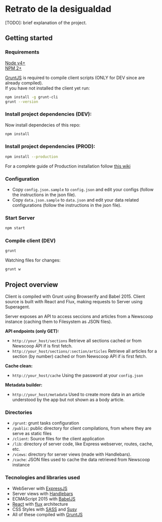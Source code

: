 # Retrato de la desigualdad

[TODO]: brief explanation of the project.

## Getting started

### Requirements
[Node v4+](http://nodejs.org/)  
[NPM 2+](http://npmjs.org/)  

[GruntJS](http://gruntjs.com/getting-started) is required to compile client scripts (ONLY for DEV since are already compiled).  
If you have not installed the client yet run:  
```bash
npm install -g grunt-cli
grunt --version
```

### Install project dependencies (DEV):
Now install dependecies of this repo:
```bash
npm install
```

### Install project dependencies (PROD):
```bash
npm install --production
```
For a complete guide of Production installation follow [this wiki](../../wiki/Installation-for-Production-enviroment)

### Configuration  
* Copy `config.json.sample` to `config.json` and edit your configs (follow the  instructions in the json file).
* Copy `data.json.sample` to `data.json` and edit your data related configurations (follow the  instructions in the json file).

### Start Server
```bash
npm start
```

### Compile client (DEV)
```bash
grunt
```

Watching files for changes:
```bash
grunt w
```

## Project overview
Client is compiled with Grunt using Browserify and Babel 2015. Client source is built with React and Flux, making requests to Server using Superagent.  

Server exposes an API to access seccions and articles from a  Newscoop instance (caching them to Filesystem as JSON files).  

**API endpoints (only GET):**
* `http://your_host/sections` Retrieve all sections cached or from Newscoop API if is first fetch.
* `http://your_host/sections/:section/articles` Retrieve all articles for a section (by number) cached or from Newscoop API if is first fetch.

**Cache clean:**
* `http://your_host/cache` Using the password at your `config.json`

**Metadata builder:**
* `http://your_host/metadata` Used to create more data in an article understood by the app but not shown as a body article.

### Directories
* `/grunt`: grunt tasks configuration
* `/public`: public directory for client compilations, from where they are serve as static files
* `/client`: Source files for the client application
* `/lib`: directory of server code, like Express webserver, routes, cache, etc.
* `/views`: directory for server views (made with Handlebars).
* `/cache`: JSON files used to cache the data retrieved from Newscoop instance

### Tecnologies and libraries used  
* WebServer with [ExpressJS](http://expressjs.com/)
* Server views with [Handlebars](http://handlebarsjs.com/)
* ECMAScript 2015 with [BabelJS](https://babeljs.io/)
* [React](https://facebook.github.io/react/) with [flux](https://facebook.github.io/flux/docs/overview.html) architecture
* CSS Styles with [SASS](http://sass-lang.com/) and [Susy](http://susy.oddbird.net/)
* All of these compiled with [GruntJS](http://gruntjs.com/)
